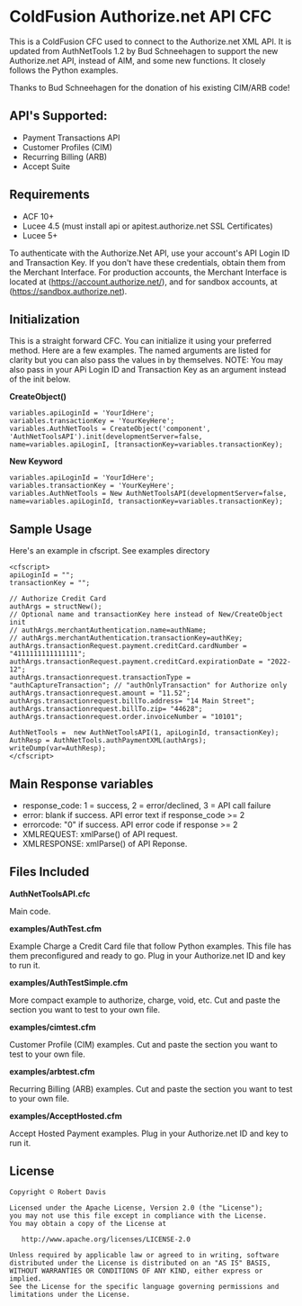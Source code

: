 # ColdFusion Authorize.net API CFC

This is a ColdFusion CFC used to connect to the Authorize.net XML API. It is updated from AuthNetTools 1.2 by Bud Schneehagen to support the new Authorize.net API, instead of AIM, and some new functions. It closely follows the Python examples.

Thanks to Bud Schneehagen for the donation of his existing CIM/ARB code!

## API's Supported:
 * Payment Transactions API
 * Customer Profiles (CIM)
 * Recurring Billing (ARB)
 * Accept Suite

## Requirements
* ACF 10+
* Lucee 4.5 (must install api or apitest.authorize.net SSL Certificates)
* Lucee 5+

To authenticate with the Authorize.Net API, use your account's API Login ID and Transaction Key. If you don't have these credentials, obtain them from the Merchant Interface. For production accounts, the Merchant Interface is located at (https://account.authorize.net/), and for sandbox accounts, at (https://sandbox.authorize.net).

## Initialization

This is a straight forward CFC. You can initialize it using your preferred method. Here are a few examples. The named arguments are listed for clarity but you can also pass the values in by themselves.
NOTE: You may also pass in your APi Login ID and Transaction Key as an argument instead of the init below.

**CreateObject()**

	variables.apiLoginId = 'YourIdHere';
	variables.transactionKey = 'YourKeyHere';
	variables.AuthNetTools = CreateObject('component', 'AuthNetToolsAPI').init(developmentServer=false, name=variables.apiLoginI, [transactionKey=variables.transactionKey);

**New Keyword**

	variables.apiLoginId = 'YourIdHere';
	variables.transactionKey = 'YourKeyHere';
	variables.AuthNetTools = New AuthNetToolsAPI(developmentServer=false, name=variables.apiLoginId, transactionKey=variables.transactionKey);

## Sample Usage

Here's an example in cfscript. See examples directory

	<cfscript>
	apiLoginId = "";
	transactionKey = "";
	
	// Authorize Credit Card
	authArgs = structNew();
	// Optional name and transactionKey here instead of New/CreateObject init
	// authArgs.merchantAuthentication.name=authName;
	// authArgs.merchantAuthentication.transactionKey=authKey;
	authArgs.transactionRequest.payment.creditCard.cardNumber = "4111111111111111";
	authArgs.transactionRequest.payment.creditCard.expirationDate = "2022-12";
	authArgs.transactionrequest.transactionType = "authCaptureTransaction"; // "authOnlyTransaction" for Authorize only
	authArgs.transactionrequest.amount = "11.52";
	authArgs.transactionrequest.billTo.address= "14 Main Street";
	authArgs.transactionrequest.billTo.zip= "44628";
	authArgs.transactionrequest.order.invoiceNumber = "10101";
	
	AuthNetTools =  new AuthNetToolsAPI(1, apiLoginId, transactionKey);
	AuthResp = AuthNetTools.authPaymentXML(authArgs);
	writeDump(var=AuthResp);
	</cfscript>

## Main Response variables

* response_code: 1 = success, 2 = error/declined, 3 = API call failure
* error: blank if success. API error text if response_code >= 2
* errorcode: "0" if success. API error code if response >= 2
* XMLREQUEST: xmlParse() of API request.
* XMLRESPONSE: xmlParse() of API Reponse.

## Files Included

**AuthNetToolsAPI.cfc**

Main code.

**examples/AuthTest.cfm**

Example Charge a Credit Card file that follow Python examples. This file has them preconfigured and ready to go. Plug in your Authorize.net ID and key to run it.

**examples/AuthTestSimple.cfm**

More compact example to authorize, charge, void, etc. Cut and paste the section you want to test to your own file.

**examples/cimtest.cfm**

Customer Profile (CIM) examples. Cut and paste the section you want to test to your own file.

**examples/arbtest.cfm**

Recurring Billing (ARB) examples. Cut and paste the section you want to test to your own file.

**examples/AcceptHosted.cfm**

Accept Hosted Payment examples. Plug in your Authorize.net ID and key to run it.


## License

    Copyright © Robert Davis

    Licensed under the Apache License, Version 2.0 (the "License");
    you may not use this file except in compliance with the License.
    You may obtain a copy of the License at

       http://www.apache.org/licenses/LICENSE-2.0

    Unless required by applicable law or agreed to in writing, software
    distributed under the License is distributed on an "AS IS" BASIS,
    WITHOUT WARRANTIES OR CONDITIONS OF ANY KIND, either express or implied.
    See the License for the specific language governing permissions and
    limitations under the License.
